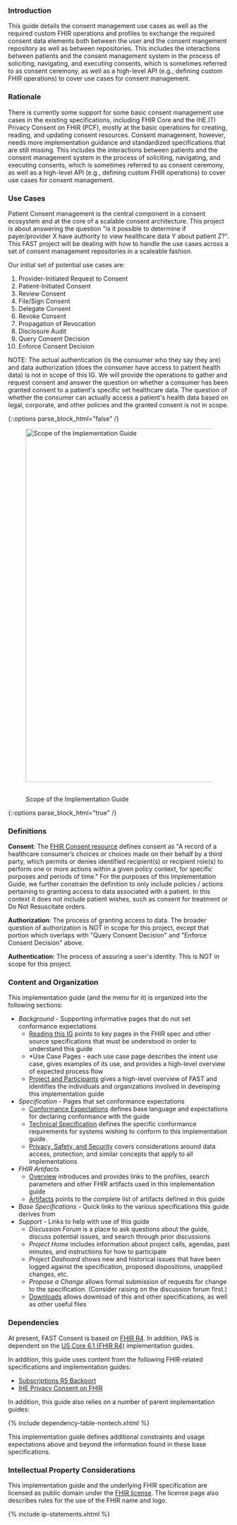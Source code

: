 ### Introduction
This guide details the consent management use cases as well as the required custom FHIR operations and profiles to exchange the required consent data elements both between the user and the consent mangement repository as well as between repositories.  This includes the interactions between patients and the consent management system in the process of soliciting, navigating, and executing consents, which is sometimes referred to as consent ceremony, as well as a high-level API (e.g., defining custom FHIR operations) to cover use cases for consent management.

### Rationale
There is currently some support for some basic consent management use cases in the existing specifications, including FHIR Core and the IHE.ITI Privacy Consent on FHIR (PCF), mostly at the basic operations for creating, reading, and updating consent resources. Consent management, however, needs more implementation guidance and standardized specifications that are still missing. This includes the interactions between patients and the consent management system in the process of soliciting, navigating, and executing consents, which is sometimes referred to as consent ceremony, as well as a high-level API (e.g., defining custom FHIR operations) to cover use cases for consent management.


### Use Cases
Patient Consent management is the central component in a consent ecosystem and at the core of a scalable consent architecture.  This project is about answering the question "is it possible to determine if payer/provider X have authority to view healthcare data Y about patient Z?".  This FAST project will be dealing with how to handle the use cases across a set of consent management repositories in a scaleable fashion.

Our initial set of potential use cases are:

1. Provider-Initiated Request to Consent
2. Patient-Initiated Consent
3. Review Consent
4. File/Sign Consent
5. Delegate Consent
6. Revoke Consent
7. Propagation of Revocation
8. Disclosure Audit
9. Query Consent Decision
10. Enforce Consent Decision

NOTE: The actual authentication (is the consumer who they say they are) and data authorization (does the consumer have access to patient health data) is not in scope of this IG. We will provide the operations to gather and request consent and answer the question on whether a consumer has been granted consent to a patient's specific set healthcare data. The question of whether the consumer can actually access a patient's health data based on legal, corporate, and other policies and the granted consent is not in scope.

{::options parse_block_html="false" /}
<figure>
  <img style="padding-top:0;padding-bottom:30px" width="800px" src="Consent_Scope.png" alt="Scope of the Implementation Guide"/>
  <figcaption>Scope of the Implementation Guide</figcaption>
</figure>
{::options parse_block_html="true" /}


### Definitions

**Consent**: The [FHIR Consent resource](http://hl7.org/fhir/consent.html) defines consent as "A record of a healthcare consumer’s choices or choices made on their behalf by a third party, which permits or denies identified recipient(s) or recipient role(s) to perform one or more actions within a given policy context, for specific purposes and periods of time." For the purposes of this Implementation Guide, we further constrain the definition to only include policies / actions pertaining to granting access to data associated with a patient. In this context it does not include patient wishes, such as consent for treatment or Do Not Resuscitate orders.

**Authorization**: The process of granting access to data. The broader question of authorization is NOT in scope for this project, except that portion which overlaps with "Query Consent Decision" and "Enforce Consent Decision" above. 

**Authentication**: The process of assuring a user's identity. This is NOT in scope for this project.

### Content and Organization
This implementation guide (and the menu for it) is organized into the following sections:

* *Background* - Supporting informative pages that do not set conformance expectations
  * [Reading this IG](background.html) points to key pages in the FHIR spec and other source specifications that must be understood in order to understand this guide
  * *Use Case Pages - each use case page describes the intent use case, gives examples of its use, and provides a high-level overview of expected process flow
  * [Project and Participants](credits.html) gives a high-level overview of FAST and identifies the individuals and organizations involved in developing this implementation guide
* *Specification* - Pages that set conformance expectations
  * [Conformance Expectations](conformance.html) defines base language and expectations for declaring conformance with the guide
  * [Technical Specification](technical.html) defines the specific conformance requirements for systems wishing to conform to this implementation guide.
  * [Privacy, Safety, and Security](privacy.html) covers considerations around data access, protection, and similar concepts that apply to all implementations
* *FHIR Artifacts*
  * [Overview](fhirArtifacts.html) introduces and provides links to the profiles, search parameters and other FHIR artifacts used in this implementation guide
  * [Artifacts](artifacts.html) points to the complete list of artifacts defined in this guide
* *Base Specifications* - Quick links to the various specifications this guide derives from
* *Support* - Links to help with use of this guide
  * *Discussion Forum* is a place to ask questions about the guide, discuss potential issues, and search through prior discussions
  * *Project Home* includes information about project calls, agendas, past minutes, and instructions for how to participate
  * *Project Dashoard* shows new and historical issues that have been logged against the specification, proposed dispositions, unapplied changes, etc.
  * *Propose a Change* allows formal submission of requests for change to the specification.  (Consider raising on the discussion forum first.)
  * [Downloads](downloads.html) allows download of this and other specifications, as well as other useful files

### Dependencies

At present, FAST Consent is based on [FHIR R4]({{site.data.fhir.path}}).  In addition, PAS is dependent on the [US Core 6.1 (FHIR R4)]({{site.data.fhir.ver.uscore}}) implementation guides.  

In addition, this guide uses content from the following FHIR-related specifications and implementation guides:
* [Subscriptions R5 Backport]({{site.data.fhir.ver.subscriptions}})
* [IHE Privacy Consent on FHIR]({{site.data.fhir.ver.iheconsent}})

In addition, this guide also relies on a number of parent implementation guides:

{% include dependency-table-nontech.xhtml %}

This implementation guide defines additional constraints and usage expectations above and beyond the information found in these base specifications.

### Intellectual Property Considerations
This implementation guide and the underlying FHIR specification are licensed as public domain under the [FHIR license](http://hl7.org/fhir/R4/license.html#license). The license page also describes rules for the use of the FHIR name and logo.

{% include ip-statements.xhtml %}
